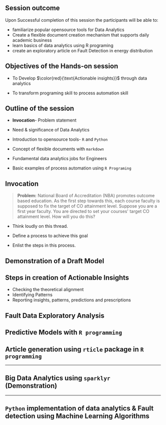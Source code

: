 ## Session outcome

Upon Successful completion of this session the participants will be able to:

- familiarize popular opensource tools for Data Analytics
- Create a flexible document creation mechanism that supports daily academic business
- learn basics of data analytics using R programing
- create an exploratory article on Fault Detection in energy distribution

## Objectives of the Hands-on session

- To Develop $\color{red}{\text{Actionable insights}}$ through data analytics 

- To transform programing skill to process automation skill  


## Outline of the session

- **Invocation**- Problem statement 

- Need & significance of Data Analytics

- Introduction to opensource tools- `R` and `Python`

- Concept of flexible documents with `markdown`

- Fundamental data analytics jobs for Engineers

- Basic examples of process automation using `R Programing`


## Invocation

>**Problem:** National Board of Accreditation (NBA) promotes outcome based education.
> As the first step towards this, each course faculty is supposed to fix the target of CO attainment level.
>  Suppose you are a first year faculty. You are directed to set your courses' target CO attainment level.
>   How will you do this? 


- Think loudly on this thread.

- Define a process to achieve this goal

- Enlist the steps in this process.

## Demonstration of a Draft Model


## Steps in creation of Actionable Insights

- Checking the theoretical alignment
- Identifying Patterns
- Reporting insights, patterns, predictions and prescriptions

## Fault Data Exploratory Analysis 

## Predictive Models with `R programming`


## Article generation using `rticle` package in `R programming`

----

## Big Data Analytics using `sparklyr` (Demonstration)

----

## `Python` implementation of data analytics \& Fault detection using Machine Learning Algorithms
